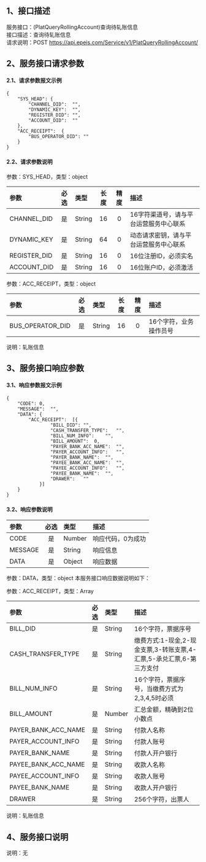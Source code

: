 ## 1、接口描述  
服务接口：(PlatQueryRollingAccount)查询待轧账信息  
接口描述：查询待轧账信息  
请求说明：POST https://api.epeis.com/Service/v1/PlatQueryRollingAccount/  
  
## 2、服务接口请求参数  
#### 2.1、请求参数报文示例  
~~~  
{
	"SYS_HEAD":	{
		"CHANNEL_DID":	"",
		"DYNAMIC_KEY":	"",
		"REGISTER_DID":	"",
		"ACCOUNT_DID":	""
	},
	"ACC_RECEIPT":	{
		"BUS_OPERATOR_DID":	""
	}
}  
~~~  
#### 2.2、请求参数说明  
参数：SYS_HEAD，类型：object  
  
| 参数 | 必选 | 类型 | 长度 | 精度 | 描述 |  
| :----------------- | :----: | :-------- | :----: | :----: | :---------------- |  
| CHANNEL_DID | 是 | String | 16 | 0 | 16字符渠道号，请与平台运营服务中心联系 |  
| DYNAMIC_KEY | 是 | String | 64 | 0 | 动态请求密钥，请与平台运营服务中心联系 |  
| REGISTER_DID      |  是  | String   | 16 | 0 | 16位注册ID，必须实名 |  
| ACCOUNT_DID       |  是  | String   | 16 | 0 | 16位账户ID，必须激活 |  
  
参数：ACC_RECEIPT，类型：object  
  
| 参数              | 必选 | 类型     | 长度 | 精度 | 描述             |  
| :----------------- | :----: | :-------- | :----: | :----: | :---------------- |  
| BUS_OPERATOR_DID |  是  | String   | 16 | 0 | 16个字符，业务操作员号 |  
  
说明：轧账信息  
  
## 3、服务接口响应参数  
#### 3.1、响应参数报文示例  
~~~  
{
	"CODE":	0,
	"MESSAGE":	"",
	"DATA":	{
		"ACC_RECEIPT":	[{
				"BILL_DID":	"",
				"CASH_TRANSFER_TYPE":	"",
				"BILL_NUM_INFO":	"",
				"BILL_AMOUNT":	0,
				"PAYER_BANK_ACC_NAME":	"",
				"PAYER_ACCOUNT_INFO":	"",
				"PAYER_BANK_NAME":	"",
				"PAYEE_BANK_ACC_NAME":	"",
				"PAYEE_ACCOUNT_INFO":	"",
				"PAYEE_BANK_NAME":	"",
				"DRAWER":	""
			}]
	}
}  
~~~  
#### 3.2、响应参数说明  
  
| 参数              | 必选 | 类型     | 描述             |  
| :----------------- | :----: | :-------- | :---------------- |  
| CODE | 是 | Number | 响应代码，0为成功 |  
| MESSAGE | 是 | String | 响应信息 |  
| DATA | 是 | Object | 响应数据 |  
  
参数：DATA，类型：object 本服务接口响应数据说明如下：  
  
参数：ACC_RECEIPT，类型：Array  
  

| 参数              | 必选 | 类型     | 描述             |  
| :----------------- | :----: | :-------- | :---------------- |  
| BILL_DID |  是  | String   | 16个字符，票据序号 |  
| CASH_TRANSFER_TYPE |  是  | String   | 缴费方式:1-现金,2-现金支票,3-转账支票,4-汇票,5-承兑汇票,6-第三方支付 |  
| BILL_NUM_INFO |  是  | String   | 16个字符，票据序号，当缴费方式为2,3,4,5时必须 |  
| BILL_AMOUNT |  是  | Number   | 汇总金额，精确到2位小数点 |  
| PAYER_BANK_ACC_NAME |  是  | String   | 付款人名称 |  
| PAYER_ACCOUNT_INFO |  是  | String   | 付款人账号 |  
| PAYER_BANK_NAME |  是  | String   | 付款人开户银行 |  
| PAYEE_BANK_ACC_NAME |  是  | String   | 收款人名称 |  
| PAYEE_ACCOUNT_INFO |  是  | String   | 收款人账号 |  
| PAYEE_BANK_NAME |  是  | String   | 收款人开户银行 |  
| DRAWER |  是  | String   | 256个字符，出票人 |  
  
说明：轧账信息  
## 4、服务接口说明  
说明：无  
